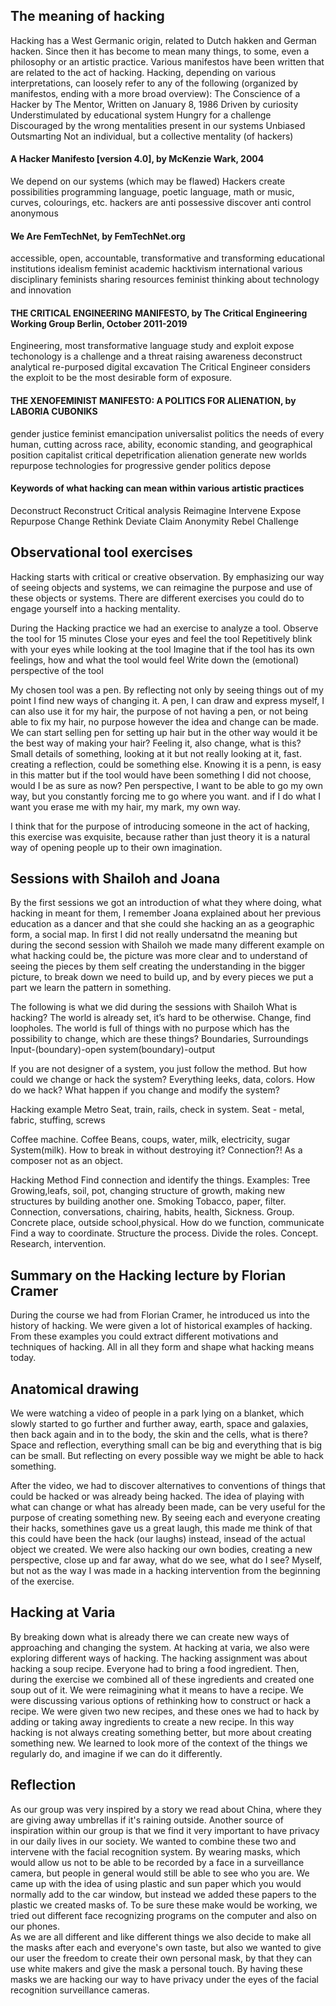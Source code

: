 
## The meaning of hacking

Hacking has a West Germanic origin, related to Dutch hakken and German hacken. Since then it has become to mean many things, to some, even a philosophy or an artistic practice. Various manifestos have been written that are related to the act of hacking. Hacking, depending on various interpretations, can loosely refer to any of the following (organized by manifestos, ending with a more broad overview):
The Conscience of a Hacker by The Mentor, Written on January 8, 1986
Driven by curiosity
Understimulated by educational system
Hungry for a challenge
Discouraged by the wrong mentalities present in our systems
Unbiased
Outsmarting
Not an individual, but a collective mentality (of hackers)

#### A Hacker Manifesto [version 4.0], by McKenzie Wark, 2004
We depend on our systems (which may be flawed)
Hackers create possibilities
programming language, poetic language, math or music, curves, colourings, etc.
hackers are anti possessive
discover
anti control
anonymous

#### We Are FemTechNet, by FemTechNet.org
accessible, open, accountable, transformative and transforming educational institutions
idealism
feminist academic hacktivism
international
various disciplinary feminists sharing resources
feminist thinking about technology and innovation

#### THE CRITICAL ENGINEERING MANIFESTO, by The Critical Engineering Working Group Berlin, October 2011-2019
Engineering, most transformative language
study and exploit
expose
techonology is a challenge and a threat
raising awareness
deconstruct
analytical
re-purposed 
digital excavation
The Critical Engineer considers the exploit to be the most desirable form of exposure. 

#### THE XENOFEMINIST MANIFESTO: A POLITICS FOR ALIENATION, by LABORIA CUBONIKS
gender justice
feminist emancipation
universalist politics
the needs of every human, cutting across race, ability, economic standing, and geographical position
capitalist critical
depetrification
alienation
generate new worlds
repurpose technologies for progressive gender politics
depose

#### Keywords of what hacking can mean within various artistic practices
Deconstruct
Reconstruct
Critical analysis
Reimagine
Intervene
Expose
Repurpose
Change
Rethink
Deviate
Claim
Anonymity
Rebel
Challenge

## Observational tool exercises
Hacking starts with critical or creative observation. By emphasizing our way of seeing objects and systems, we can reimagine the purpose and use of these objects or systems. There are different exercises you could do to engage yourself into a hacking mentality. 

During the Hacking practice we had an exercise to analyze a tool. 
Observe the tool for 15 minutes
Close your eyes and feel the tool
Repetitively blink with your eyes while looking at the tool
Imagine that if the tool has its own feelings, how and what the tool would feel
Write down the (emotional) perspective of the tool

My chosen tool was a pen. By reflecting not only by seeing things out of my point I find new ways of changing it. A pen, I can draw and express myself, I can also use it for my hair, the purpose of not having a pen, or not being able to fix my hair, no purpose however the idea and change can be made. We can start selling pen for setting up hair but in the other way would it be the best way of making your hair? Feeling it, also change, what is this? Small details of something, looking at it but not really looking at it, fast. creating a reflection, could be something else. Knowing it is a penn, is easy in this matter but if the tool would have been something I did not choose, would I be as sure as now? Pen perspective, I want to be able to go my own way, but you constantly forcing me to go where you want. and if I do what I want you erase me with my hair, my mark, my own way. 

I think that for the purpose of introducing someone in the act of hacking, this exercise was exquisite, because rather than just theory it is a natural way of opening people up to their own imagination.

## Sessions with Shailoh and Joana
By the first sessions we got an introduction of what they where doing, what hacking in meant for them, I remember Joana explained about her previous education as a dancer and that she could she hacking an as a geographic form, a social map. In first I did not really undersatnd the meaning but during the second session with Shailoh we made many different example on what hacking could be, the picture was more clear and to understand of seeing the pieces by them self creating the understanding in the bigger picture, to break down we need to build up, and by every pieces we put a part we learn the pattern in something.

The following is what we did during the sessions with Shailoh
What is hacking?
The world is already set, it’s hard to be otherwise. Change, find loopholes. The world is full of things with no purpose which has the possibility to change, which are these things?
Boundaries, 
Surroundings
Input-(boundary)-open system(boundary)-output 

If you are not designer of a system, you just follow the method. But how could we change or hack the system? Everything leeks, data, colors. How do we hack? What happen if you change and modify the system?

Hacking example
Metro Seat, train, rails, check in system. 
Seat - metal, fabric, stuffing, screws 

Coffee machine. Coffee Beans, coups, water, milk, electricity, sugar 
System(milk). How to break in without destroying it?
Connection?! As a composer not as an object. 

Hacking Method
Find connection and identify the things.
Examples:
Tree Growing,leafs, soil, pot, changing structure of growth, making new structures by building another one.
Smoking Tobacco, paper, filter. Connection, conversations, chairing, habits, health, Sickness.
Group. Concrete place, outside school,physical. How do we function, communicate Find a way to coordinate. Structure the process. Divide the roles. Concept. Research, intervention.

## Summary on the Hacking lecture by Florian Cramer
During the course we had from Florian Cramer, he introduced us into the history of hacking. We were given a lot of historical examples of hacking. From these examples you could extract different motivations and techniques of hacking. All in all they form and shape what hacking means today.


## Anatomical drawing
We were watching a video of people in a park lying on a blanket, which slowly started to go further and further away, earth, space and galaxies, then back again and in to the body, the skin and the cells, what is there? Space and reflection, everything small can be big and everything that is big can be small.
But reflecting on every possible way we might be able to hack something. 

After the video, we had to discover alternatives to conventions of things that could be hacked or was already being hacked.
The idea of playing with what can change or what has already been made, can be very useful for the purpose of creating something new. By seeing each and everyone creating their hacks, somethines gave us a great laugh, this made me think of that this could have been the hack (our laughs) instead, insead of the actual object we created. 
We were also hacking our own bodies, creating a new perspective, close up and far away, what do we see, what do I see? Myself, but not as the way I was made in a hacking intervention from the beginning of the exercise.


## Hacking at Varia
By breaking down what is already there we can create new ways of approaching and changing the system. At hacking at varia, we also were exploring different ways of hacking. 
The hacking assignment was about hacking a soup recipe. Everyone had to bring a food ingredient. Then, during the exercise we combined all of these ingredients and created one soup out of it. We were reimagining what it means to have a recipe. We were discussing various options of rethinking how to construct or hack a recipe. We were given two new recipes, and these ones we had to hack by adding or taking away ingredients to create a new recipe. In this way hacking is not always creating something better, but more about creating something new. We learned to look more of the context of the things we regularly do, and imagine if we can do it differently.

## Reflection
As our group was very inspired by a story we read about China, where they are giving away umbrellas if it's raining outside. Another source of inspiration within our group is that we find it very important to have privacy in our daily lives in our society. 
We wanted to combine these two and intervene with the facial recognition system.
By wearing masks, which would allow us not to be able to be recorded by a face in a surveillance camera, but people in general would still be able to see who you are. We came up with the idea of using plastic and sun paper which you would normally add to the car window, but instead we added these papers to the plastic we created masks of. 
To be sure these make would be working, we tried out different face recognizing programs on the computer and also on our phones.   
As we are all different and like different things we also decide to make all the masks after each and everyone's own taste, but also we wanted to give our user the freedom to create their own personal mask, by that they can use white makers and give the mask a personal touch.
By having these masks we are hacking our way to have privacy under the eyes of the facial recognition surveillance cameras.

